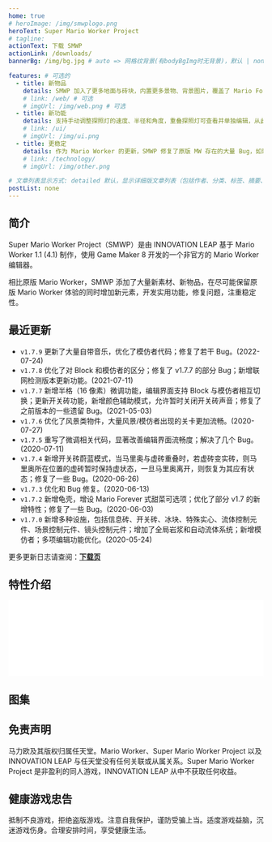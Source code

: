 ```yaml
---
home: true
# heroImage: /img/smwplogo.png
heroText: Super Mario Worker Project
# tagline: 
actionText: 下载 SMWP
actionLink: /downloads/
bannerBg: /img/bg.jpg # auto => 网格纹背景(有bodyBgImg时无背景)，默认 | none => 无 | '大图地址' | background: 自定义背景样式       提示：如发现文本颜色不适应你的背景时可以到palette.styl修改$bannerTextColor变量

features: # 可选的
  - title: 新物品
    details: SMWP 加入了更多地面与砖块，内置更多景物、背景图片，覆盖了 Mario Forever 中的常见素材。同时，新增了灰刺猬、多种乌龟、布布鬼、火球龟等敌人以及游鱼/飞鱼生成器。Check Point、开关砖、信息砖、冰块、新实心块、多色移动桥及其转向标记、滚屏标记、镜头控制物件、环境控制物件等设施的加入，增强了关卡的可玩性和发挥空间。
    # link: /web/ # 可选
    # imgUrl: /img/web.png # 可选
  - title: 新功能
    details: 支持手动调整探照灯的速度、半径和角度，重叠探照灯可查看并单独编辑，从此无需修改代码。方便的自动配对功能，可整体摆放水管、两格城堡砖。强大的微调功能现内置于 SMWP，无需编辑代码即可微调物件。关卡名称字符数、尺寸、时间、引力等参数的限制已被取消，非常规引力关卡、超大关卡、无限时间关卡均可轻松制作。物品偏移修正，所见即所得。上帝模式是专为关卡测试设计的游玩模式，可随心切换马里奥状态，自由移动位置。新增 Pick 键，同时具有吸色和移动含参数物件的功能。
    # link: /ui/
    # imgUrl: /img/ui.png
  - title: 更稳定
    details: 作为 Mario Worker 的更新，SMWP 修复了原版 MW 存在的大量 Bug，如刺猬卡墙、炮弹消失、关卡名重置、水下受伤后的判定、穿墙、踩怪无敌、读取关卡时关卡名丢失等。同时，SMWP 对之前版本的 Mario Worker 保持向下兼容，允许读取 .mfl、.mfs 等原版 Mario Worker 的关卡文件；针对旧版 SMWP 关卡，推出版本检测机制，使以前的关卡更好地在新版本运行。此外，SMWP 关卡可进行加密，防止「拆关」行为的发生。
    # link: /technology/
    # imgUrl: /img/other.png

# 文章列表显示方式: detailed 默认，显示详细版文章列表（包括作者、分类、标签、摘要、分页等）| simple => 显示简约版文章列表（仅标题和日期）| none 不显示文章列表
postList: none
---
```

## 简介
Super Mario Worker Project（SMWP）是由 INNOVATION LEAP 基于 Mario Worker 1.1 (4.1) 制作，使用 Game Maker 8 开发的一个非官方的 Mario Worker 编辑器。

相比原版 Mario Worker，SMWP 添加了大量新素材、新物品，在尽可能保留原版 Mario Worker 体验的同时增加新元素，开发实用功能，修复问题，注重稳定性。

## 最近更新
- `v1.7.9` 更新了大量自带音乐，优化了模仿者代码；修复了若干 Bug。(2022-07-24)
- `v1.7.8` 优化了对 Block 和模仿者的区分；修复了 v1.7.7 的部分 Bug；新增联网检测版本更新功能。(2021-07-11)
- `v1.7.7` 新增半格（16 像素）微调功能，编辑界面支持 Block 与模仿者相互切换；更新开关砖功能，新增颜色辅助模式，允许暂时关闭开关砖声音；修复了之前版本的一些遗留 Bug。(2021-05-03)
- `v1.7.6` 优化了风景类物件，大量风景/模仿者出现的关卡更加流畅。(2020-07-27)
- `v1.7.5` 重写了微调相关代码，显著改善编辑界面流畅度；解决了几个 Bug。(2020-07-11)
- `v1.7.4` 新增开关砖蔚蓝模式，当马里奥与虚砖重叠时，若虚砖变实砖，则马里奥所在位置的虚砖暂时保持虚状态，一旦马里奥离开，则恢复为其应有状态；修复了一些 Bug。(2020-06-26)
- `v1.7.3` 优化和 Bug 修复。(2020-06-13)
- `v1.7.2` 新增龟壳，增设 Mario Forever 式甜菜可选项；优化了部分 v1.7 的新增特性；修复了一些 Bug。(2020-06-03)
- `v1.7.0` 新增多种设施，包括信息砖、开关砖、冰块、特殊实心、流体控制元件、场景控制元件、镜头控制元件；增加了全局岩浆和自动流体系统；新增模仿者；多项编辑功能优化。(2020-05-24)

更多更新日志请查阅：[**下载页**](/downloads/)

## 特性介绍
<iframe class="video-iframe" width="100%" v-resize="{ log: true }" src="//player.bilibili.com/player.html?aid=765365808&bvid=BV1Zr4y1m7My&cid=545062068&page=1&high_quality=1" scrolling="no" frameborder="no" seamless="" framespacing="0" allowfullscreen="true"></iframe>

## 图集
<ClientOnly>
  <ImageCarousel />
</ClientOnly>

## 免责声明
马力欧及其版权归属任天堂。Mario Worker、Super Mario Worker Project 以及 INNOVATION LEAP 与任天堂没有任何关联或从属关系。Super Mario Worker Project 是非盈利的同人游戏，INNOVATION LEAP 从中不获取任何收益。

## 健康游戏忠告
抵制不良游戏，拒绝盗版游戏。注意自我保护，谨防受骗上当。适度游戏益脑，沉迷游戏伤身。合理安排时间，享受健康生活。

<script>
  export default {
      mounted(){
            function changeVideoIframe(){
                const video = document.getElementsByClassName('video-iframe');
                const width = document.getElementsByClassName('video-iframe')[0].scrollWidth;
                for(let i = 0;i<video.length;i++){
                    video[i].style.height = width*0.5625+'px'
                }
            }
            changeVideoIframe()
            window.onresize = function(){changeVideoIframe()}
      }
  }
</script>